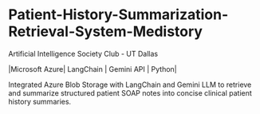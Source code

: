 # Patient-History-Summarization-Retrieval-System-Medistory


Artificial Intelligence Society Club - UT Dallas

|Microsoft Azure| LangChain | Gemini API | Python|

Integrated Azure Blob Storage with LangChain and Gemini LLM to retrieve and summarize structured patient SOAP notes into concise clinical patient history summaries.
